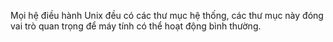 Mọi hệ điều hành Unix đều có các thư mục hệ thống, các thư mục này đóng vai trò quan trọng để máy tính có thể hoạt động bình thường.


